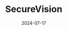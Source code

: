 ---  
layout: startup_page  
title: "SecureVision"  
id: "secvis.com"  
permalink: "/securevisionsecvis.com07172024/"  
website: "https://www.secvis.com/"  
funding_round: "Majority Investment"  
funding_amount: ""  
investors: "Snowhawk LP"  
about: "SecureVision, LLC is a leading provider of telecommunications solutions for resort properties and communities along the Alabama and Florida Gulf Coast. They offer a range of connectivity services focused on reliable and innovative technologies with superior customer service and satisfaction. The company provides fiber-based connectivity services."  
markets: "Telecommunications, Cable Television, Wireless Internet Service, CCTV, and Telephone Service"  
hq: "Orange Beach, Alabama, United States"  
founded_year: "2006"  
linkedin: "https://www.linkedin.com/company/secvisllc"  
twitter: ""  
instagram: ""  
facebook: ""  
crunchbase: ""  
pitchbook: "https://pitchbook.com/profiles/company/123048-73"  

date_display: "17-Jul-2024"  
date: "2024-07-17"

# SEO Optimization  
meta_title: "SecureVision - Majority Investment"  
meta_description: "SecureVision, SecureVision, LLC is a leading provider of telecommunications solutions for resort properties and communities along the Alabama and Florida Gulf Coast..."  
meta_keywords: "SecureVision, Telecommunications, Cable Television, Wireless Internet Service, CCTV, and Telephone Service, Majority Investment funding"  
canonical_url: "https://startup.projectstartups.com/securevisionsecvis.com07172024/"  
---